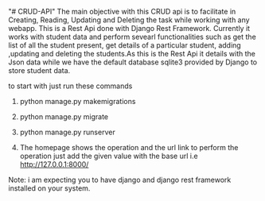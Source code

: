 "# CRUD-API" 
The main objective with this  CRUD api is to facilitate in Creating, Reading, Updating and Deleting the task while working with any webapp.
This is a Rest Api done with Django Rest Framework. Currently it works with student data and perform sevearl functionalities such as get
the list of all the student present, get details of a particular student, adding ,updating and deleting the students.As this is the Rest Api it details
with the Json data while we have the default database sqlite3 provided by Django to store student data.

to start with just run these commands 

1. python manage.py makemigrations

2. python manage.py migrate

3. python manage.py runserver

4. The homepage shows the operation and the url link to perform the operation just add the given value with the base url i.e http://127.0.0.1:8000/

Note: i am expecting you to have django and django rest framework installed on your system.
